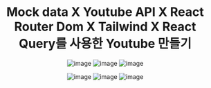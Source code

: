 <div align="center">
  
<h1>Mock data X Youtube API X React Router Dom X Tailwind X React Query를 사용한 Youtube 만들기</h1>

![image](https://github.com/dnjfht/react-youtube/assets/117057638/50563c68-302e-4270-b4cf-7c6cf6f3942c)
![image](https://github.com/dnjfht/react-youtube/assets/117057638/4c54db28-8ee0-4c16-aab7-249a28803553)
![image](https://github.com/dnjfht/react-youtube/assets/117057638/615f8fce-d438-4833-8565-214e5b0f4e70)

![image](https://github.com/dnjfht/react-youtube/assets/117057638/9cd5a06c-6542-43ab-95e8-fbd63b6d96c5)
![image](https://github.com/dnjfht/react-youtube/assets/117057638/3ac778d1-58b4-4b21-a4c9-4030cd389ef6)
![image](https://github.com/dnjfht/react-youtube/assets/117057638/661a8782-537e-4ab4-a17c-3ee101740763)

</div>
